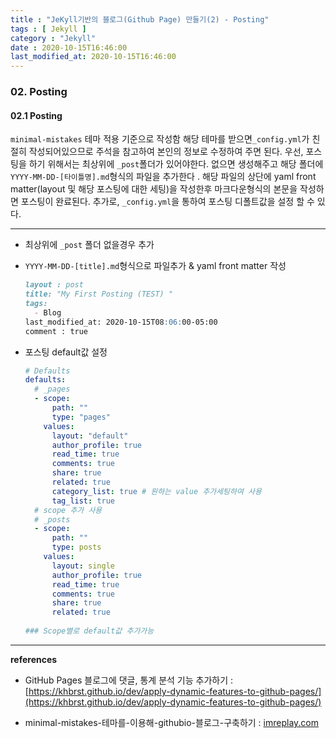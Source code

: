 ```yaml
---
title : "JeKyll기반의 블로그(Github Page) 만들기(2) - Posting"
tags : [ Jekyll ]
category : "Jekyll"
date : 2020-10-15T16:46:00
last_modified_at: 2020-10-15T16:46:00
---
```


### 02. Posting

#### 02.1 Posting

 `minimal-mistakes` 테마 적용 기준으로 작성함
 해당 테마를 받으면`_config.yml`가 친절히 작성되어있으므로 주석을 참고하여 본인의 정보로 수정하여 주면 된다. 우선, 포스팅을 하기 위해서는  최상위에  `_post`폴더가 있어야한다. 없으면 생성해주고 해당 폴더에 `YYYY-MM-DD-[타이틀명].md`형식의 파일을 추가한다 . 
 해당 파일의 상단에 yaml front matter(layout 및 해당 포스팅에 대한 세팅)을 작성한후 마크다운형식의 본문을 작성하면 포스팅이 완료된다. 
 추가로, `_config.yml`을 통하여 포스팅 디폴트값을 설정 할 수 있다.

----

- 최상위에 `_post` 폴더 없을경우 추가

- `YYYY-MM-DD-[title].md`형식으로 파일추가 & yaml front matter 작성

  ```markdown
  layout : post
  title: "My First Posting (TEST) "
  tags:
    - Blog
  last_modified_at: 2020-10-15T08:06:00-05:00
  comment : true
  ```

- 포스팅 default값 설정

  ```yml
  # Defaults
  defaults:
    # _pages
    - scope:
        path: ""
        type: "pages"
      values:
        layout: "default"
        author_profile: true
        read_time: true
        comments: true
        share: true
        related: true
        category_list: true # 원하는 value 추가세팅하여 사용
        tag_list: true
    # scope 추가 사용
    # _posts 
    - scope:
        path: ""
        type: posts
      values:
        layout: single
        author_profile: true
        read_time: true
        comments: true
        share: true
        related: true
        
  ### Scope별로 default값 추가가능
  ```



----

**references**

- GitHub Pages 블로그에 댓글, 통계 분석 기능 추가하기 : [https://khbrst.github.io/dev/apply-dynamic-features-to-github-pages/](https://khbrst.github.io/dev/apply-dynamic-features-to-github-pages/)

- minimal-mistakes-테마를-이용해-githubio-블로그-구축하기 : [imreplay.com](https://imreplay.com/blogging/minimal-mistakes-%ED%85%8C%EB%A7%88%EB%A5%BC-%EC%9D%B4%EC%9A%A9%ED%95%B4-githubio-%EB%B8%94%EB%A1%9C%EA%B7%B8-%EA%B5%AC%EC%B6%95%ED%95%98%EA%B8%B0/)

